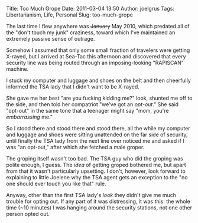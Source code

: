 Title: Too Much Grope
Date: 2011-03-04 13:50
Author: joelgrus
Tags: Libertarianism, Life, Personal
Slug: too-much-grope

The last time I flew anywhere was ~~January~~ May 2010, which predated
all of the "don't touch my junk" craziness, toward which I've maintained
an extremely passive sense of outrage.

Somehow I assumed that only some small fraction of travelers were
getting X-rayed, but I arrived at Sea-Tac this afternoon and discovered
that every security line was being routed through an imposing-looking
"RAPISCAN" machine.

I stuck my computer and luggage and shoes on the belt and then
cheerfully informed the TSA lady that I didn't want to be X-rayed.

She gave me her best "are you fucking kidding me?" look, shunted me off
to the side, and then told her compatriot "we've got an *opt-out*." She
said "opt-out" in the same tone that a teenager might say "mom, you're
*embarrassing* me."

So I stood there and stood there and stood there, all the while my
computer and luggage and shoes were sitting unattended on the far side
of security, until finally the TSA lady from the next line over noticed
me and asked if I was "an opt-out," after which she fetched a male
groper.

The groping itself wasn't too bad. The TSA guy who did the groping was
polite enough, I guess. The *idea* of getting groped bothered me, but
apart from that it wasn't particularly upsetting. I don't, however, look
forward to explaining to little Joelene why the TSA agent gets an
exception to the "no one should ever touch you like that" rule.

Anyway, other than the first TSA lady's *look* they didn't give me much
trouble for opting out. If any part of it was distressing, it was this:
the whole time (\~10 minutes) I was hanging around the security
stations, not one other person opted out.
